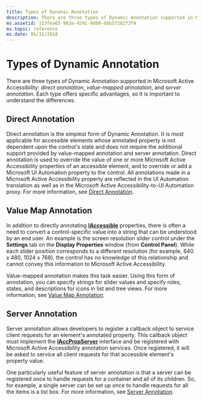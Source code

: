 ```yaml
---
title: Types of Dynamic Annotation
description: There are three types of Dynamic Annotation supported in Microsoft Active Accessibility direct annotation, value-mapped annotation, and server annotation. Each type offers specific advantages, so it is important to understand the differences.
ms.assetid: 113fea65-982e-4291-9d60-bbb57282f3f4
ms.topic: reference
ms.date: 05/31/2018
---
```


# Types of Dynamic Annotation

There are three types of Dynamic Annotation supported in Microsoft Active Accessibility: *direct annotation*, *value-mapped annotation*, and *server annotation*. Each type offers specific advantages, so it is important to understand the differences.

## Direct Annotation

Direct annotation is the simplest form of Dynamic Annotation. It is most applicable for accessible elements whose annotated property is not dependent upon the control's state and does not require the additional support provided by value-mapped annotation and server annotation. Direct annotation is used to override the value of one or more Microsoft Active Accessibility properties of an accessible element, and to override or add a Microsoft UI Automation property to the control. All annotations made in a Microsoft Active Accessibility property are reflected in the UI Automation translation as well as in the Microsoft Active Accessibility-to-UI Automation proxy. For more information, see [Direct Annotation](direct-annotation.md).

## Value Map Annotation

In addition to directly annotating [**IAccessible**](/windows/desktop/api/oleacc/nn-oleacc-iaccessible) properties, there is often a need to convert a control-specific value into a string that can be understood by an end user. An example is the screen resolution slider control under the **Settings** tab on the **Display Properties** window (from **Control Panel**). While each slider position corresponds to a different resolution (for example, 640 x 480, 1024 x 768), the control has no knowledge of this relationship and cannot convey this information to Microsoft Active Accessibility.

Value-mapped annotation makes this task easier. Using this form of annotation, you can specify strings for slider values and specify roles, states, and descriptions for icons in list and tree views. For more information, see [Value Map Annotation](value-map-annotation.md).

## Server Annotation

Server annotation allows developers to register a callback object to service client requests for an element's annotated property. This callback object must implement the [**IAccPropServer**](/windows/desktop/api/oleacc/nn-oleacc-iaccpropserver) interface and be registered with Microsoft Active Accessibility annotation services. Once registered, it will be asked to service all client requests for that accessible element's property value.

One particularly useful feature of server annotation is that a server can be registered once to handle requests for a container and all of its children. So, for example, a single server can be set up once to handle requests for all the items is a list box. For more information, see [Server Annotation](server-annotation.md).

 

 




